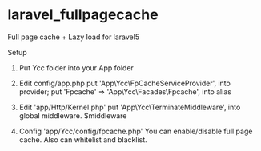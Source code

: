 # laravel_fullpagecache
Full page cache + Lazy load for laravel5

Setup
1. Put Ycc folder into your App folder

2. Edit config/app.php
	put 'App\Ycc\FpCacheServiceProvider', into provider;
	put 'Fpcache'  => 'App\Ycc\Facades\Fpcache', into alias
	
3. Edit 'app/Http/Kernel.php'
	put 'App\Ycc\TerminateMiddleware', into global middleware. $middleware
	
4. Config 'app/Ycc/config/fpcache.php'
	You can enable/disable full page cache. Also can whitelist and blacklist.

